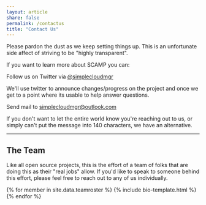 ```yaml
---
layout: article
share: false
permalink: /contactus
title: "Contact Us"
---
```


Please pardon the dust as we keep setting things up. This is an unfortunate side affect of striving to be "highly transparent". 

If you want to learn more about SCAMP you can:

<i class="fa fa-twitter-square"></i> Follow us on Twitter via [@simplecloudmgr](http://twitter.com/simplecloudmgr "Simple Cloud Manager on Twitter")

We'll use twitter to announce changes/progress on the project and once we get to a point where its usable to help answer questions. 

<i class="fa fa-envelope-square"></i> Send mail to [simplecloudmgr@outlook.com](mailto:simplecloudmgr@outlook.com "Email Us")

If you don't want to let the entire world know you're reaching out to us, or simply can't put the message into 140 characters, we have an alternative. 

----------

## The Team
Like all open source projects, this is the effort of a team of folks that are doing this as their "real jobs" allow. If you'd like to speak to someone behind this effort, please feel free to reach out to any of us individually.

{% for member in site.data.teamroster %}
{% include bio-template.html %}
{% endfor %}